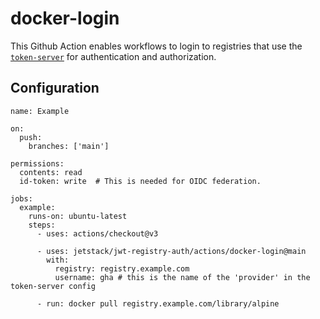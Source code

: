 # docker-login

This Github Action enables workflows to login to registries that use the
[`token-server`](../cmd/token-server) for authentication and authorization.


## Configuration

```
name: Example

on:
  push:
    branches: ['main']

permissions:
  contents: read
  id-token: write  # This is needed for OIDC federation.

jobs:
  example:
    runs-on: ubuntu-latest
    steps:
      - uses: actions/checkout@v3

      - uses: jetstack/jwt-registry-auth/actions/docker-login@main
        with:
          registry: registry.example.com
          username: gha # this is the name of the 'provider' in the token-server config

      - run: docker pull registry.example.com/library/alpine
```
